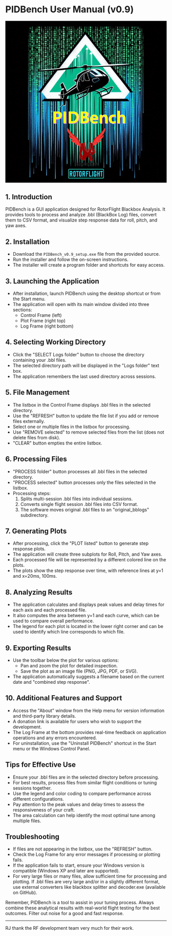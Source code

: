 # PIDBench User Manual (v0.9)

![PIDBench Logo](https://github.com/redjacketKR/PIDBench/raw/main/redjacket-PIDBench.png)

## 1. Introduction

PIDBench is a GUI application designed for RotorFlight Blackbox Analysis. It provides tools to process and analyze .bbl (BlackBox Log) files, convert them to CSV format, and visualize step response data for roll, pitch, and yaw axes.

## 2. Installation

- Download the `PIDBench_v0.9_setup.exe` file from the provided source.
- Run the installer and follow the on-screen instructions.
- The installer will create a program folder and shortcuts for easy access.

## 3. Launching the Application

- After installation, launch PIDBench using the desktop shortcut or from the Start menu.
- The application will open with its main window divided into three sections:
  - Control Frame (left)
  - Plot Frame (right top)
  - Log Frame (right bottom)

## 4. Selecting Working Directory

- Click the "SELECT Logs folder" button to choose the directory containing your .bbl files.
- The selected directory path will be displayed in the "Logs folder" text box.
- The application remembers the last used directory across sessions.

## 5. File Management

- The listbox in the Control Frame displays .bbl files in the selected directory.
- Use the "REFRESH" button to update the file list if you add or remove files externally.
- Select one or multiple files in the listbox for processing.
- Use "REMOVE selected" to remove selected files from the list (does not delete files from disk).
- "CLEAR" button empties the entire listbox.

## 6. Processing Files

- "PROCESS folder" button processes all .bbl files in the selected directory.
- "PROCESS selected" button processes only the files selected in the listbox.
- Processing steps:
  1. Splits multi-session .bbl files into individual sessions.
  2. Converts single flight session .bbl files into CSV format.
  3. The software moves original .bbl files to an "original_bblogs" subdirectory.

## 7. Generating Plots

- After processing, click the "PLOT listed" button to generate step response plots.
- The application will create three subplots for Roll, Pitch, and Yaw axes.
- Each processed file will be represented by a different colored line on the plots.
- The plots show the step response over time, with reference lines at y=1 and x=20ms, 100ms.

## 8. Analyzing Results

- The application calculates and displays peak values and delay times for each axis and each processed file.
- It also computes the area between y=1 and each curve, which can be used to compare overall performance.
- The legend for each plot is located in the lower right corner and can be used to identify which line corresponds to which file.

## 9. Exporting Results

- Use the toolbar below the plot for various options:
  - Pan and zoom the plot for detailed inspection.
  - Save the plot as an image file (PNG, JPG, PDF, or SVG).
- The application automatically suggests a filename based on the current date and "combined step response".

## 10. Additional Features and Support

- Access the "About" window from the Help menu for version information and third-party library details.
- A donation link is available for users who wish to support the development.
- The Log Frame at the bottom provides real-time feedback on application operations and any errors encountered.
- For uninstallation, use the "Uninstall PIDBench" shortcut in the Start menu or the Windows Control Panel.

## Tips for Effective Use

- Ensure your .bbl files are in the selected directory before processing.
- For best results, process files from similar flight conditions or tuning sessions together.
- Use the legend and color coding to compare performance across different configurations.
- Pay attention to the peak values and delay times to assess the responsiveness of your craft.
- The area calculation can help identify the most optimal tune among multiple files.

## Troubleshooting

- If files are not appearing in the listbox, use the "REFRESH" button.
- Check the Log Frame for any error messages if processing or plotting fails.
- If the application fails to start, ensure your Windows version is compatible (Windows XP and later are supported).
- For very large files or many files, allow sufficient time for processing and plotting. If .bbl files are very large and/or in a slightly different format, use external converters like blackbox splitter and decoder.exe (available on GitHub).

Remember, PIDBench is a tool to assist in your tuning process. Always combine these analytical results with real-world flight testing for the best outcomes. Filter out noise for a good and fast response.

---

RJ thank the RF development team very much for their work.



